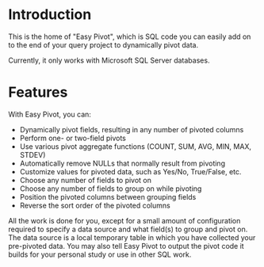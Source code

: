 
# Introduction

This is the home of "Easy Pivot", which is SQL code you can easily
add on to the end of your query project to dynamically pivot data.

Currently, it only works with Microsoft SQL Server databases.

# Features

With Easy Pivot, you can:

* Dynamically pivot fields, resulting in any number of pivoted columns
* Perform one- or two-field pivots
* Use various pivot aggregate functions (COUNT, SUM, AVG, MIN, MAX, STDEV)
* Automatically remove NULLs that normally result from pivoting
* Customize values for pivoted data, such as Yes/No, True/False, etc.
* Choose any number of fields to pivot on
* Choose any number of fields to group on while pivoting
* Position the pivoted columns between grouping fields
* Reverse the sort order of the pivoted columns

All the work is done for you, except for a small amount of
configuration required to specify a data source and what field(s)
to group and pivot on. The data source is a local temporary table
in which you have collected your pre-pivoted data. You may also
tell Easy Pivot to output the pivot code it builds for your
personal study or use in other SQL work.

